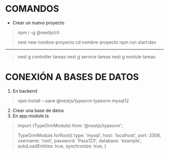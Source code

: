 COMANDOS
=====================

- Crear un nuevo proyecto
  
> npm i -g @nestjs/cli
>
> nest new nombre-proyecto
> cd nombre-proyecto
> npm run start:dev

--------------------------
> nest g controller tareas
> nest g service tareas
> nest g module tareas

CONEXIÓN  A BASES DE DATOS
==============================
1. En backend 
> npm install --save @nestjs/typeorm typeorm mysql12

2. Crear una base de datos 
3.  En app.module.ts
> import {TypeOrmModule} from '@nestjs/typeorm';
> 
> TypeOrmModule.forRoot({
      type: 'mysql',
      host: 'localhost',
      port: 3306,
      username: 'root',
      password: 'Pass123',
      database: 'example',
      autoLoadEntities: true,
      synchronize: true,
    }